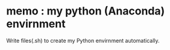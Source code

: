 # memo : my python (Anaconda) envirnment
Write files(.sh) to create my Python envirnment automatically.
